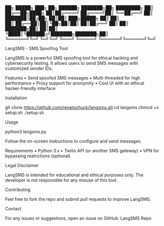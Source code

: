 ██╗      █████╗ ███╗   ██╗ ██████╗ ███████╗██╗  ████████╗
██║     ██╔══██╗████╗  ██║██╔════╝ ██╔════╝██║  ╚══██╔══╝
██║     ███████║██╔██╗ ██║██║  ███╗█████╗  ██║     ██║   
██║     ██╔══██║██║╚██╗██║██║   ██║██╔══╝  ██║     ██║   
███████╗██║  ██║██║ ╚████║╚██████╔╝███████╗███████╗██║   
╚══════╝╚═╝  ╚═╝╚═╝  ╚═══╝ ╚═════╝ ╚══════╝╚══════╝╚═╝   

LangSMS - SMS Spoofing Tool

LangSMS is a powerful SMS spoofing tool for ethical hacking and cybersecurity testing. It allows users to send SMS messages with customized sender IDs.

Features
	•	Send spoofed SMS messages
	•	Multi-threaded for high performance
	•	Proxy support for anonymity
	•	Cool UI with an ethical hacker-friendly interface

Installation

git clone https://github.com/renatochuck/langsms.git
cd langsms
chmod +x setup.sh
./setup.sh

Usage

python3 langsms.py

Follow the on-screen instructions to configure and send messages.

Requirements
	•	Python 3.x
	•	Twilio API (or another SMS gateway)
	•	VPN for bypassing restrictions (optional)

Legal Disclaimer

LangSMS is intended for educational and ethical purposes only. The developer is not responsible for any misuse of this tool.

Contributing

Feel free to fork the repo and submit pull requests to improve LangSMS.

Contact

For any issues or suggestions, open an issue on GitHub: LangSMS Repo